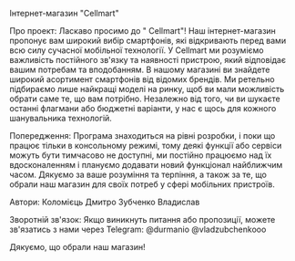Інтернет-магазин "Cellmart"

Про проект:
Ласкаво просимо до " Cellmart"! 
Наш інтернет-магазин пропонує вам широкий вибір смартфонів, які відкривають перед вами всю силу сучасної мобільної технології. У Cellmart ми розуміємо важливість постійного зв'язку та наявності пристрою, який відповідає вашим потребам та вподобанням.
В нашому магазині ви знайдете широкий асортимент смартфонів від відомих брендів. Ми ретельно підбираємо лише найкращі моделі на ринку, щоб ви мали можливість обрати саме те, що вам потрібно. Незалежно від того, чи ви шукаєте останні флагмани або бюджетні варіанти, у нас є щось для кожного шанувальника технологій.


Попередження:
Програма знаходиться на рівні розробки, і поки що працює тільки в консольному режимі, тому деякі функції або сервіси можуть бути тимчасово не доступні, ми постійно працюємо над їх вдосконаленням і плануємо додавати новий функціонал найближчим часом. Дякуємо за ваше розуміння та терпіння, а також за те, що обрали наш магазин для своїх потреб у сфері мобільних пристроїв.

Автори:
Коломієць Дмитро
Зубченко Владислав

Зворотній зв'язок:
Якщо виникнуть питання або пропозиції, можете зв'язатись з нами через Telegram:
@durmanio
@vladzubchenkooo

Дякуємо, що обрали наш магазин!


